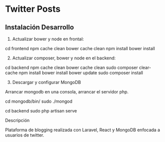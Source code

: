 # Twitter Posts

## Instalación Desarrollo

1) Actualizar bower y node en frontal:

cd frontend
npm cache clean
bower cache clean
npm install
bower install


2) Actualizar composer, bower y node en el backend:

cd backend
npm cache clean
bower cache clean
sudo composer clear-cache
npm install
bower install
bower update
sudo composer install

3) Descargar y configurar MongoDB

Arrancar mongodb en una consola, arrancar el servidor php.

cd mongodb/bin/
sudo ./mongod

cd backend
sudo php artisan serve


Descripción

Plataforma de blogging realizada con Laravel, React y MongoDB enfocada a usuarios de twitter. 
